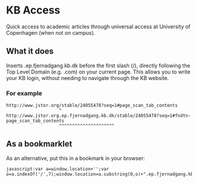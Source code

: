 # KB Access
Quick access to academic articles through universal access at University of Copenhagen (when not on campus).

## What it does
Inserts .ep.fjernadgang.kb.dk before the first slash (/), directly following the Top Level Domain (e.g. .com) on your current page.
This allows you to write your KB login, without needing to navigate through the KB website.

### For example
    http://www.jstor.org/stable/24055478?seq=1#page_scan_tab_contents
                        ^
    http://www.jstor.org.ep.fjernadgang.kb.dk/stable/24055478?seq=1#fndtn-page_scan_tab_contents
                        ^^^^^^^^^^^^^^^^^^^^^
## As a bookmarklet
As an alternative, put this in a bookmark in your browser:

    javascript:var a=window.location+'';var o=a.indexOf('/',7);window.location=a.substring(0,o)+".ep.fjernadgang.kb.dk"+a.substring(o)


